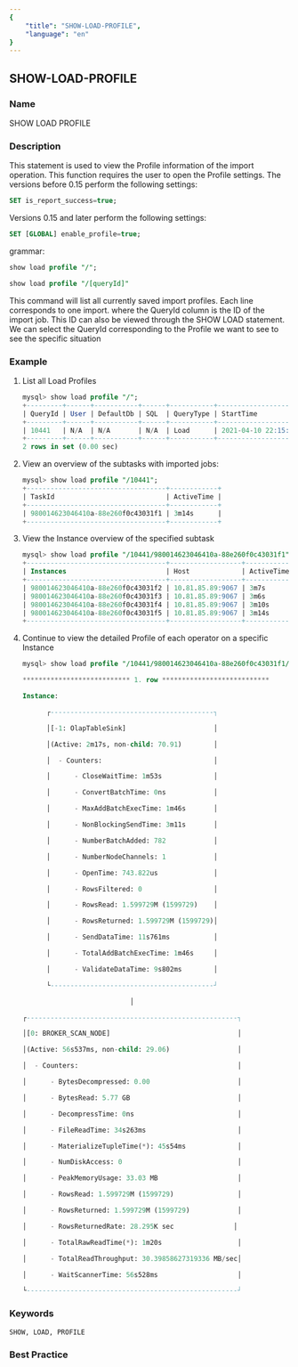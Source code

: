 ```yaml
---
{
    "title": "SHOW-LOAD-PROFILE",
    "language": "en"
}
---
```


<!--
Licensed to the Apache Software Foundation (ASF) under one
or more contributor license agreements.  See the NOTICE file
distributed with this work for additional information
regarding copyright ownership.  The ASF licenses this file
to you under the Apache License, Version 2.0 (the
"License"); you may not use this file except in compliance
with the License.  You may obtain a copy of the License at

  http://www.apache.org/licenses/LICENSE-2.0

Unless required by applicable law or agreed to in writing,
software distributed under the License is distributed on an
"AS IS" BASIS, WITHOUT WARRANTIES OR CONDITIONS OF ANY
KIND, either express or implied.  See the License for the
specific language governing permissions and limitations
under the License.
-->

## SHOW-LOAD-PROFILE

### Name

SHOW LOAD PROFILE

### Description

This statement is used to view the Profile information of the import operation. This function requires the user to open the Profile settings. The versions before 0.15 perform the following settings:

```sql
SET is_report_success=true;
````

Versions 0.15 and later perform the following settings:

```sql
SET [GLOBAL] enable_profile=true;
````

grammar:

```sql
show load profile "/";

show load profile "/[queryId]"
````

This command will list all currently saved import profiles. Each line corresponds to one import. where the QueryId column is the ID of the import job. This ID can also be viewed through the SHOW LOAD statement. We can select the QueryId corresponding to the Profile we want to see to see the specific situation

### Example

1. List all Load Profiles

   ```sql
   mysql> show load profile "/";
   +---------+------+-----------+------+-----------+---------------------+---------------------+-----------+------------+
   | QueryId | User | DefaultDb | SQL  | QueryType | StartTime           | EndTime             | TotalTime | QueryState |
   +---------+------+-----------+------+-----------+---------------------+---------------------+-----------+------------+
   | 10441   | N/A  | N/A       | N/A  | Load      | 2021-04-10 22:15:37 | 2021-04-10 22:18:54 | 3m17s     | N/A        |
   +---------+------+-----------+------+-----------+---------------------+---------------------+-----------+------------+
   2 rows in set (0.00 sec)
   ````

2. View an overview of the subtasks with imported jobs:

   ```sql
   mysql> show load profile "/10441";
   +-----------------------------------+------------+
   | TaskId                            | ActiveTime |
   +-----------------------------------+------------+
   | 980014623046410a-88e260f0c43031f1 | 3m14s      |
   +-----------------------------------+------------+
   ````
   
3. View the Instance overview of the specified subtask

   ```sql
   mysql> show load profile "/10441/980014623046410a-88e260f0c43031f1";
   +-----------------------------------+------------------+------------+
   | Instances                         | Host             | ActiveTime |
   +-----------------------------------+------------------+------------+
   | 980014623046410a-88e260f0c43031f2 | 10.81.85.89:9067 | 3m7s       |
   | 980014623046410a-88e260f0c43031f3 | 10.81.85.89:9067 | 3m6s       |
   | 980014623046410a-88e260f0c43031f4 | 10.81.85.89:9067 | 3m10s      |
   | 980014623046410a-88e260f0c43031f5 | 10.81.85.89:9067 | 3m14s      |
   +-----------------------------------+------------------+------------+
   ````

4. Continue to view the detailed Profile of each operator on a specific Instance

   ```sql
   mysql> show load profile "/10441/980014623046410a-88e260f0c43031f1/980014623046410a-88e260f0c43031f5"\G
   
   *************************** 1. row ***************************
   
   Instance:
   
         ┌-----------------------------------------┐
   
         │[-1: OlapTableSink]                      │
   
         │(Active: 2m17s, non-child: 70.91)        │
   
         │  - Counters:                            │
   
         │      - CloseWaitTime: 1m53s             │
   
         │      - ConvertBatchTime: 0ns            │
   
         │      - MaxAddBatchExecTime: 1m46s       │
   
         │      - NonBlockingSendTime: 3m11s       │
   
         │      - NumberBatchAdded: 782            │
   
         │      - NumberNodeChannels: 1            │
   
         │      - OpenTime: 743.822us              │
   
         │      - RowsFiltered: 0                  │
   
         │      - RowsRead: 1.599729M (1599729)    │
   
         │      - RowsReturned: 1.599729M (1599729)│
   
         │      - SendDataTime: 11s761ms           │
   
         │      - TotalAddBatchExecTime: 1m46s     │
   
         │      - ValidateDataTime: 9s802ms        │
   
         └-----------------------------------------┘
   
                              │
   
   ┌-----------------------------------------------------┐
   
   │[0: BROKER_SCAN_NODE]                                │
   
   │(Active: 56s537ms, non-child: 29.06)                 │
   
   │  - Counters:                                        │
   
   │      - BytesDecompressed: 0.00                      │
   
   │      - BytesRead: 5.77 GB                           │
   
   │      - DecompressTime: 0ns                          │
   
   │      - FileReadTime: 34s263ms                       │
   
   │      - MaterializeTupleTime(*): 45s54ms             │
   
   │      - NumDiskAccess: 0                             │
   
   │      - PeakMemoryUsage: 33.03 MB                    │
   
   │      - RowsRead: 1.599729M (1599729)                │
   
   │      - RowsReturned: 1.599729M (1599729)            │
   
   │      - RowsReturnedRate: 28.295K sec               │
   
   │      - TotalRawReadTime(*): 1m20s                   │
   
   │      - TotalReadThroughput: 30.39858627319336 MB/sec│
   
   │      - WaitScannerTime: 56s528ms                    │
   
   └-----------------------------------------------------┘
   ````

### Keywords

    SHOW, LOAD, PROFILE

### Best Practice

